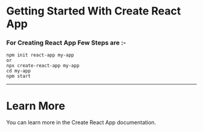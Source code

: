# Getting Started With Create React App
### For Creating React App Few Steps are :-
```
npm init react-app my-app
or
npx create-react-app my-app
cd my-app
npm start
```
<hr/>

# Learn More
You can learn more in the Create React App documentation.
